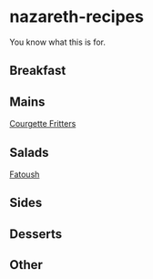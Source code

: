 # nazareth-recipes
You know what this is for.

## Breakfast

## Mains
[Courgette Fritters](./recipes/main/courgette_arabic_cheese_fritters.md)

## Salads
[Fatoush](Fatoush.md)

## Sides

## Desserts

## Other
